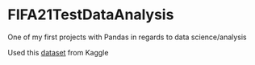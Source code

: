# FIFA21TestDataAnalysis
One of my first projects with Pandas  in regards to data science/analysis

Used this [dataset](https://www.kaggle.com/datasets/yagunnersya/fifa-21-messy-raw-dataset-for-cleaning-exploring) from Kaggle
